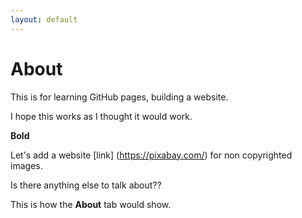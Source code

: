 ```yaml
---
layout: default
---
```

# About
This is for learning GitHub pages, building a website. 

I hope this works as I thought it would work.

**Bold**

Let's add a website [link] (https://pixabay.com/) for non copyrighted images.

Is there anything else to talk about?? 

This is how the **About** tab would show.
